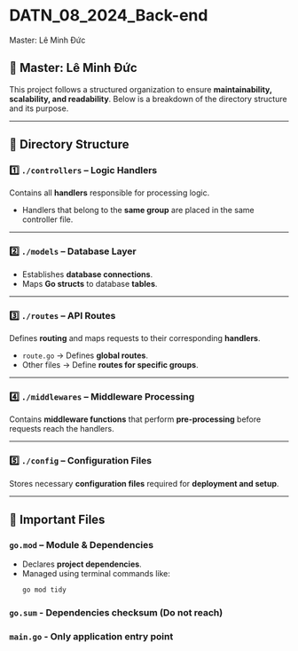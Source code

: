 # DATN_08_2024_Back-end
 Master: Lê Minh Đức

## **👑 Master: Lê Minh Đức**  

This project follows a structured organization to ensure **maintainability, scalability, and readability**. Below is a breakdown of the directory structure and its purpose.  

---

## **📂 Directory Structure**  

### **1️⃣ `./controllers` – Logic Handlers**  
Contains all **handlers** responsible for processing logic.  
- Handlers that belong to the **same group** are placed in the same controller file.  

---

### **2️⃣ `./models` – Database Layer**  
- Establishes **database connections**.  
- Maps **Go structs** to database **tables**.  

---

### **3️⃣ `./routes` – API Routes**  
Defines **routing** and maps requests to their corresponding **handlers**.  
- `route.go` → Defines **global routes**.  
- Other files → Define **routes for specific groups**.  

---

### **4️⃣ `./middlewares` – Middleware Processing**  
Contains **middleware functions** that perform **pre-processing** before requests reach the handlers.  

---

### **5️⃣ `./config` – Configuration Files**  
Stores necessary **configuration files** required for **deployment and setup**.  

---

## **📜 Important Files**  

### **`go.mod` – Module & Dependencies**  
- Declares **project dependencies**.  
- Managed using terminal commands like:  
  ```sh
  go mod tidy

### **`go.sum` - Dependencies checksum (Do not reach)**


### **`main.go` - Only application entry point**